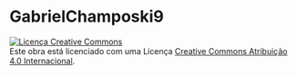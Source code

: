 # GabrielChamposki9

<a rel="license" href="http://creativecommons.org/licenses/by/4.0/"><img alt="Licença Creative Commons" style="border-width:0" src="https://i.creativecommons.org/l/by/4.0/88x31.png" /></a><br />Este obra está licenciado com uma Licença <a rel="license" href="http://creativecommons.org/licenses/by/4.0/">Creative Commons Atribuição 4.0 Internacional</a>.
